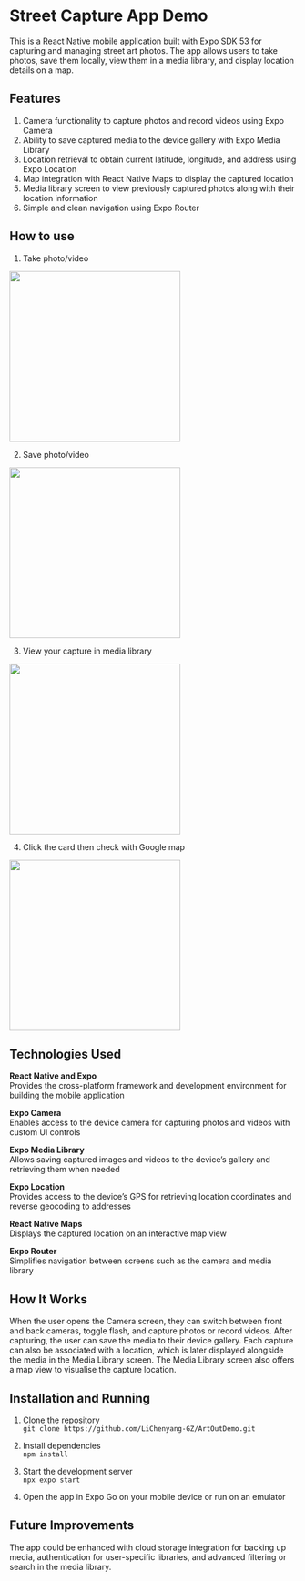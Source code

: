 # Street Capture App Demo

This is a React Native mobile application built with Expo SDK 53 for capturing and managing street art photos. The app allows users to take photos, save them locally, view them in a media library, and display location details on a map.

## Features

1. Camera functionality to capture photos and record videos using Expo Camera
2. Ability to save captured media to the device gallery with Expo Media Library
3. Location retrieval to obtain current latitude, longitude, and address using Expo Location
4. Map integration with React Native Maps to display the captured location
5. Media library screen to view previously captured photos along with their location information
6. Simple and clean navigation using Expo Router

## How to use
1. Take photo/video  
<img src="https://github.com/user-attachments/assets/9de01241-1f73-4f90-954e-ab4d1755d52e" width="300" />

2. Save photo/video  
<img src="https://github.com/user-attachments/assets/cc27cdb9-72b5-4721-8d98-0c7f12897900" width="300" />

3. View your capture in media library  
<img src="https://github.com/user-attachments/assets/4af90059-06a7-4da9-ac68-6bad8fa0ca82" width="300" />

4. Click the card then check with Google map  
<img src="https://github.com/user-attachments/assets/e7f20edb-967c-4a87-a2cb-df2d03d8c186" width="300" />



## Technologies Used

**React Native and Expo**  
Provides the cross-platform framework and development environment for building the mobile application

**Expo Camera**  
Enables access to the device camera for capturing photos and videos with custom UI controls

**Expo Media Library**  
Allows saving captured images and videos to the device’s gallery and retrieving them when needed

**Expo Location**  
Provides access to the device’s GPS for retrieving location coordinates and reverse geocoding to addresses

**React Native Maps**  
Displays the captured location on an interactive map view

**Expo Router**  
Simplifies navigation between screens such as the camera and media library

## How It Works

When the user opens the Camera screen, they can switch between front and back cameras, toggle flash, and capture photos or record videos. After capturing, the user can save the media to their device gallery. Each capture can also be associated with a location, which is later displayed alongside the media in the Media Library screen. The Media Library screen also offers a map view to visualise the capture location.

## Installation and Running

1. Clone the repository  
   `git clone https://github.com/LiChenyang-GZ/ArtOutDemo.git`

2. Install dependencies  
   `npm install`

3. Start the development server  
   `npx expo start`

4. Open the app in Expo Go on your mobile device or run on an emulator

## Future Improvements

The app could be enhanced with cloud storage integration for backing up media, authentication for user-specific libraries, and advanced filtering or search in the media library.
